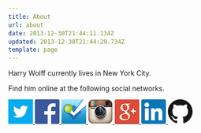 ```yaml
---
title: About
url: about
date: 2013-12-30T21:44:11.134Z
updated: 2013-12-30T21:44:29.734Z
template: page
---
```


Harry Wolff currently lives in New York City.

Find him online at the following social networks.

<div class="about-social-networks">
  <div class="external-networks">
    <a href="https://twitter.com/hswolff" title="Twitter">
      <img src="/images/external-networks/twitter.png" alt="Twitter">
    </a>
    <a href="https://www.facebook.com/harrywolff" title="Facebook">
      <img src="/images/external-networks/facebook.png" alt="Facebook">
    </a>
    <a href="https://foursquare.com/hswolff" title="Foursquare">
      <img src="/images/external-networks/foursquare.png" alt="Foursquare">
    </a>
    <a href="http://instagram.com/hswolff" title="Instagram">
      <img src="/images/external-networks/instagram.png" alt="Instagram">
    </a>
    <a href="https://plus.google.com/+HarryWolff" title="Google+">
      <img src="/images/external-networks/google+.png" alt="Google+">
    </a>
    <a href="http://www.linkedin.com/in/hswolff" title="LinkedIn">
      <img src="/images/external-networks/linkedin.png" alt="LinkedIn">
    </a>
    <a href="https://github.com/hswolff" title="GitHub">
      <img src="/images/external-networks/github.png" alt="GitHub">
    </a>
  </div>
</div>
